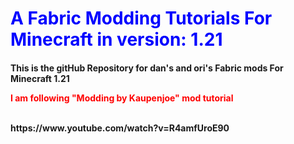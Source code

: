 
# <h1 style="color:blue">A Fabric Modding Tutorials For Minecraft in version: 1.21 </h>
<h4>This is the gitHub Repository for dan's and ori's Fabric mods For Minecraft 1.21</h>
<p style="color:red">I am following "Modding by Kaupenjoe" mod tutorial</p><br>
https://www.youtube.com/watch?v=R4amfUroE90
